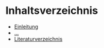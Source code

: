 # Inhaltsverzeichnis

+ [Einleitung](03_introduction.md)
+ [...](...)
+ [Literaturverzeichnis](04_references.md) 
